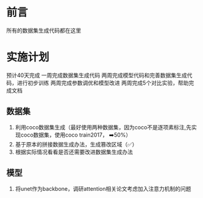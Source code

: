 # 前言
所有的数据集生成代码都在这里

# 实施计划

预计40天完成
一周完成数据集生成代码
两周完成模型代码和完善数据集生成代码，进行初步训练
两周完成参数调优和模型改进
两周完成5个对比实验，帮助完成文档

## 数据集
1. 利用coco数据集生成（最好使用两种数据集，因为coco不是逐项素标注,先实现coco数据集，使用coco train2017， ➡️50%）
2. 基于原本的拼接数据生成办法，生成篡改区域（✅）
3. 根据实际情况看看是否还需要改进数据集生成办法

## 模型
1. 将unet作为backbone，调研attention相关论文考虑加入注意力机制的问题

